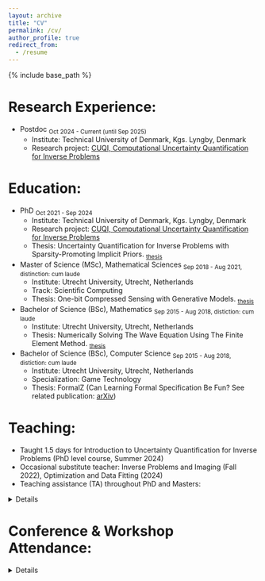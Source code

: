 ```yaml
---
layout: archive
title: "CV"
permalink: /cv/
author_profile: true
redirect_from:
  - /resume
---
```


{% include base_path %}

Research Experience:
======
- Postdoc <sub>Oct 2024 - Current (until Sep 2025)</sub>
  - Institute: Technical University of Denmark, Kgs. Lyngby, Denmark
  - Research project: [CUQI, Computational Uncertainty Quantification for Inverse Problems](https://sites.dtu.dk/cuqi) 

Education:
======
- PhD <sub>Oct 2021 - Sep 2024</sub>
  - Institute: Technical University of Denmark, Kgs. Lyngby, Denmark
  - Research project: [CUQI, Computational Uncertainty Quantification for Inverse Problems](https://sites.dtu.dk/cuqi) 
  - Thesis: Uncertainty Quantification for Inverse Problems with Sparsity-Promoting Implicit Priors. <sub>[thesis](https://orbit.dtu.dk/files/390213132/phd_thesis_JMEV.pdf)</sub>
- Master of Science (MSc), Mathematical Sciences <sub>Sep 2018 - Aug 2021, distinction: cum laude</sub>
  - Institute: Utrecht University, Utrecht, Netherlands
  - Track: Scientific Computing
  - Thesis: One-bit Compressed Sensing with Generative Models. <sub>[thesis](https://studenttheses.uu.nl/bitstream/handle/20.500.12932/41296/Master_thesis_Jasper_Everink.pdf)</sub>
- Bachelor of Science (BSc), Mathematics <sub>Sep 2015 - Aug 2018, distiction: cum laude</sub>
  - Institute: Utrecht University, Utrecht, Netherlands
  - Thesis: Numerically Solving The Wave Equation Using The Finite Element Method. <sub>[thesis](https://studenttheses.uu.nl/bitstream/handle/20.500.12932/29861/thesis.pdf)</sub>
- Bachelor of Science (BSc), Computer Science <sub>Sep 2015 - Aug 2018, distiction: cum laude</sub>
  - Institute: Utrecht University, Utrecht, Netherlands
  - Specialization: Game Technology
  - Thesis: FormalZ (Can Learning Formal Specification Be Fun? See related publication: [arXiv](https://arxiv.org/abs/1903.00334))

Teaching:
======
- Taught 1.5 days for Introduction to Uncertainty Quantification for Inverse Problems (PhD level course, Summer 2024)
- Occasional substitute teacher: Inverse Problems and Imaging (Fall 2022), Optimization and Data Fitting (2024)
- Teaching assistance (TA) throughout PhD and Masters: 
<details><small>
  <pre>
  - During PhD at the Technical University of Denmark:
    - Mathematical Software Programming (Fall 2022, Fall 2023) 
    - Optimization and Data Fitting (Fall 2022)
  - During Masters at Utrecht University:
    - Numerical Mathematics (Fall 2018, Fall 2019, Fall 2020)
    - Calculus and Linear Algebra 1 & 2 (Fall 2020)
    - Stochastic Processes (Spring 2020)
  </pre></small>
</details>

Conference & Workshop Attendance:
======
<details>
    <small><pre>
    - 2025:
      - Conference Talk: Joint Statistical Meetings (JSM, USA)
      - Conference Talk: SSVM (UK)
    - 2024:
      - Conference Talk: Inverse Days (Finland)
      - Workshop Talk: Uncertainty Quantification for Inverse Problems and Imaging (UQIPI24, United Kingdom)
      - Conference Talk: SIAM Conference on Uncertainty Quantification (UQ24, Italy)
    - 2023:
      - Conference Talk: Inverse Days (Finland)
      - Poster: Computational Mathematics for Data Science (CMDS, Denmark)
      - Conference Talk: Applied Inverse Problems (AIP23, Germany)
      - Conference Talk: SIAM Conference on Computational Science and Engineering (CSE23, Netherlands)
    - 2022:
      - Short Talk: Inverse Days (Finland)
      - Workshop Talk: Imaging with Uncertainty Quantification (IUQ22, Denmark)
      - Conference Talk: SIAM Conference on Imaging Science (IS22, virtual)
    </pre></small>
</details>